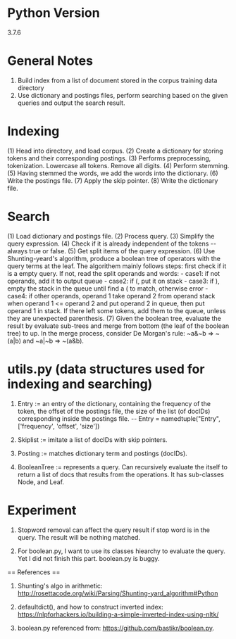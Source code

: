 # Python Version
3.7.6

# General Notes

1. Build index from a list of document stored in the corpus training data directory
2. Use dictionary and postings files, perform searching based on the given queries and output the search result.

# Indexing

(1) Head into directory, and load corpus.
(2) Create a dictionary for storing tokens and their corresponding postings.
(3) Performs preprocessing, tokenization. Lowercase all tokens. Remove all digits.
(4) Perform stemming.
(5) Having stemmed the words, we add the words into the dictionary.
(6) Write the postings file.
(7) Apply the skip pointer.
(8) Write the dictionary file.

# Search
(1) Load dictionary and postings file.
(2) Process query.
(3) Simplify the query expression.
(4) Check if it is already independent of the tokens -- always true or false.
(5) Get split items of the query expression.
(6) Use Shunting-yeard's algorithm, produce a boolean tree of operators with the query terms at the leaf. The algorithem mainly follows steps: first check if it is a empty query. If not, read the split operands and words: 
    - case1: if not operands, add it to output queue
    - case2: if (, put it on stack
    - case3: if ), empty the stack in the queue until find a ( to match, otherwise error
    - case4: if other operands, operand 1 take operand 2 from operand stack when operand 1 <= operand 2 and put operand 2 in queue, then put operand 1 in stack.
If there left some tokens, add them to the queue, unless they are unexpected parenthesis.
(7) Given the boolean tree, evaluate the result by evaluate sub-trees and merge from bottom (the leaf of the boolean tree) to up. In the merge process, consider De Morgan's rule: ~a&~b => ~(a|b) and ~a|~b => ~(a&b).

# utils.py (data structures used for indexing and searching)

1. Entry := an entry of the dictionary, containing the frequency of the token, the offset of the postings file, the size of the list (of docIDs) corresponding inside the postings file.
    -- Entry = namedtuple("Entry", ['frequency', 'offset', 'size'])
    
2. Skiplist := imitate a list of docIDs with skip pointers.

3. Posting := matches dictionary term and postings (docIDs).

4. BooleanTree := represents a query. Can recursively evaluate the itself to return a list of docs that results from the operations. It has sub-classes Node, and Leaf.

# Experiment

1. Stopword removal can affect the query result if stop word is in the query. The result will be nothing matched.

2. For boolean.py, I want to use its classes hiearchy to evaluate the query. Yet I did not finish this part. boolean.py is buggy.

== References ==

1. Shunting's algo in arithmetic: 
http://rosettacode.org/wiki/Parsing/Shunting-yard_algorithm#Python

2. defaultdict(), and how to construct inverted index: 
https://nlpforhackers.io/building-a-simple-inverted-index-using-nltk/

3. boolean.py referenced from: 
https://github.com/bastikr/boolean.py.
